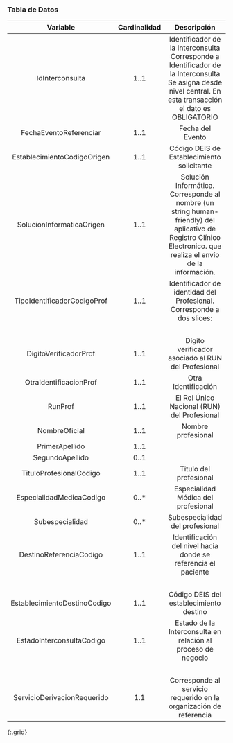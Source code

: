 ### Tabla de Datos

|         **Variable**         | **Cardinalidad** |                                                                         **Descripción**                                                                        |                            **Recurso.elemento**                           |
|:----------------------------:|:----------------:|:--------------------------------------------------------------------------------------------------------------------------------------------------------------:|:-------------------------------------------------------------------------:|
|        IdInterconsulta       |       1..1       |   Identificador de la Interconsulta Corresponde a Identificador de la Interconsulta Se asigna desde nivel central. En esta transacción el dato es OBLIGATORIO  |                        ServiceRequestLE.identifier                        |
|    FechaEventoReferenciar    |       1..1       |                                                                        Fecha del Evento                                                                        |                      MessageHeaderLE.meta.lastUpdated                     |
|  EstablecimientoCodigoOrigen |       1..1       |                                                           Código DEIS de Establecimiento solicitante                                                           |                         OrganizationLE.identifier                         |
|   SolucionInformaticaOrigen  |       1..1       | Solución Informática. Corresponde al nombre (un string human-friendly) del aplicativo de Registro Clínico Electronico. que realiza el envío de la información. |                      MessageHeaderLE.source.software                      |
|  TipoIdentificadorCodigoProf |       1..1       |                                              Identificador de identidad del Profesional. Corresponde a dos slices:                                             |                  Practitioner.identifier[RUN].value=valor                 |
|                              |                  |                                                                                                                                                                |                 Practitioner.identifier[RNPI].value=valor                 |
|     DigitoVerificadorProf    |       1..1       |                                                       Dígito verificador asociado al RUN del Profesional                                                       |            Practitioner.identifier[RUN].extension.valueString=k           |
|    OtraIdentificacionProf    |       1..1       |                                                                       Otra Identificación                                                                      |               Practitioner,identifier[otro].value=valor otro              |
|            RunProf           |       1..1       |                                                           El Rol Único Nacional (RUN) del Profesional                                                          |                Practitioner.identifier[RUN].value=VALORRUN                |
|         NombreOficial        |       1..1       |                                                                       Nombre profesional                                                                       | Practitioner.name.use=official Practitioner.name.given=[nombre1, nombre2] |
|        PrimerApellido        |       1..1       |                                                                                                                                                                |                         Practitionername._family=                         |
|        SegundoApellido       |       0..1       |                                                                                                                                                                |            Practitioner.name.family.extension[SegundoApellido]=           |
|    TituloProfesionalCodigo   |       1..1       |                                                                     Titulo del profesional                                                                     |                      Practitioner.qualification[TIT]                      |
|   EspecialidadMedicaCodigo   |       0..*       |                                                               Especialidad Médica del profesional                                                              |                      Practitioner.qualification[esp]                      |
|        Subespecialidad       |       0..*       |                                                                 Subespecialidad del profesional                                                                |                     Practitioner.qualification[subesp]                    |
|    DestinoReferenciaCodigo   |       1..1       |                                                  Identificación del nivel hacia donde se referencia el paciente                                                |         ServiceRequestLE.locationCode.CodeableConcept.coding.code         |
|                              |                  |                                                                                                                                                                |        ServiceRequestLE.locationCode.CodeableConcept.coding.system        |
| EstablecimientoDestinoCodigo |       1..1       |                                                             Código DEIS del establecimiento destino                                                            |                         OrganizationLE.identifier                         |
|   EstadoInterconsultaCodigo  |       1..1       |                                                  Estado de la Interconsulta en relación al proceso de negocio                                                  |        ServiceRequestLE.extensión.valueCodeableConcept.coding.code        |
|                              |                  |                                                                                                                                                                |       ServiceRequestLE.extensión.valueCodeableConcept.coding.system       |
|  ServicioDerivacionRequerido |        1.1       |                                               Corresponde al servicio requerido en la organización de referencia                                               |                           ServiceRequestLE.code                           |
{:.grid}